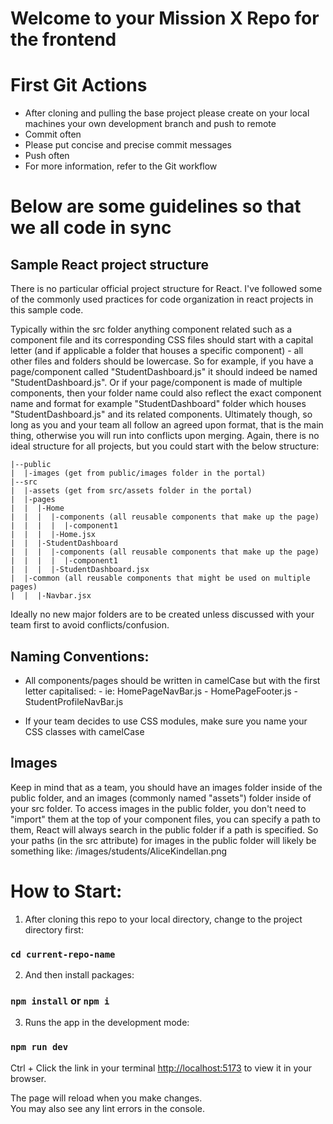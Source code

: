 # Welcome to your Mission X Repo for the frontend

# First Git Actions

- After cloning and pulling the base project please create on your local machines your own development branch and push to remote
- Commit often
- Please put concise and precise commit messages
- Push often
- For more information, refer to the Git workflow

# Below are some guidelines so that we all code in sync

## Sample React project structure

There is no particular official project structure for React. I've followed some of the commonly used practices for code organization in react projects in this sample code.

Typically within the src folder anything component related such as a component file and its corresponding CSS files should start with a capital letter (and if applicable a folder that houses a specific component) - all other files and folders should be lowercase. So for example, if you have a page/component called "StudentDashboard.js" it should indeed be named "StudentDashboard.js". Or if your page/component is made of multiple components, then your folder name could also reflect the exact component name and format for example "StudentDashboard" folder which houses "StudentDashboard.js" and its related components. Ultimately though, so long as you and your team all follow an agreed upon format, that is the main thing, otherwise you will run into conflicts upon merging. Again, there is no ideal structure for all projects, but you could start with the below structure:

```
|--public
|  |-images (get from public/images folder in the portal)
|--src
|  |-assets (get from src/assets folder in the portal)
|  |-pages
|  |  |-Home
|  |  |  |-components (all reusable components that make up the page)
|  |  |  |  |-component1
|  |  |  |-Home.jsx
|  |  |-StudentDashboard
|  |  |  |-components (all reusable components that make up the page)
|  |  |  |  |-component1
|  |  |  |-StudentDashboard.jsx
|  |-common (all reusable components that might be used on multiple pages)
|  |  |-Navbar.jsx
```

Ideally no new major folders are to be created unless discussed with your team first to avoid conflicts/confusion.

## Naming Conventions:

- All components/pages should be written in camelCase but with the first letter capitalised: - ie: HomePageNavBar.js - HomePageFooter.js - StudentProfileNavBar.js

- If your team decides to use CSS modules, make sure you name your CSS classes with camelCase

## Images

Keep in mind that as a team, you should have an images folder inside of the public folder, and an images (commonly named "assets") folder inside of your src folder. To access images in the public folder, you don't need to "import" them at the top of your component files, you can specify a path to them, React will always search in the public folder if a path is specified. So your paths (in the src attribute) for images in the public folder will likely be something like: /images/students/AliceKindellan.png


# How to Start:

1. After cloning this repo to your local directory, change to the project directory first:

### `cd current-repo-name`

2. And then install packages:

### `npm install` or `npm i`

3. Runs the app in the development mode:

### `npm run dev`

Ctrl + Click the link in your terminal [http://localhost:5173](http://localhost:5173) to view it in your browser.

The page will reload when you make changes.\
You may also see any lint errors in the console.
